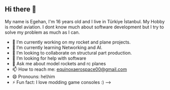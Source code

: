 ## Hi there 👋
My name is Egehan, I'm 16 years old and I live in Türkiye İstanbul.
My Hobby is model aviation.
I dont know much about software development but I try to solve my problem as much as I can.

- 🔭 I’m currently working on my rocket and plane projects.
- 🌱 I’m currently learning Networking and AI.
- 👯 I’m looking to collaborate on structural part production.
- 🤔 I’m looking for help with software
- 💬 Ask me about model rockets and rc planes
- 📫 How to reach me: equinoxaerospace00@gmail.com
- 😄 Pronouns: he\him
- ⚡ Fun fact: I love modding game consoles :)
-->
